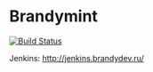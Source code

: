 Brandymint
==========

[![Build Status](http://jenkins.brandydev.ru/job/BrandymintApp/badge/icon)](http://jenkins.brandydev.ru/job/BrandymintApp/)

Jenkins: http://jenkins.brandydev.ru/
